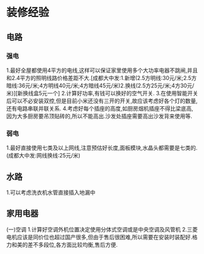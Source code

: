# **装修经验**


## __电路__
### 强电
1.最好全屋都使用4平方的电线,这样可以保证家里使用多个大功率电器不跳闸,并且和2.4平方的照明线路价格差距不大.[成都大中发:1.新增(2.5方明线:30元/米;2.5方暗线:36元/米;4方明线40元/米;4方暗线45元/米)2.换线(2.5方25元/米;4方30元/米)][新换线盒5元一个]
2.计算好功率,有钱可以换好的空气开关.
3.在使用智能开关后可以不必安装双控,但是目前小米还没有三开的开关,故应该考虑好各个灯的数量,还有电路串联并联关系.
4.考虑好每个插座的高度,如厨房烟机插座不得比梁底高,因为大多厨房要吊顶贴砖的,所以不能高出.沙发处插座需要高出沙发背来使用等.
### 弱电
1.最好直接使用七类及以上网线,注意预估好长度,面板模块,水晶头都需要是七类的.(成都大中发:网线换线:25元/米)

## __水路__
1.可以考虑洗衣机水管直接插入地漏中


## **家用电器**
(一)空调
1.计算好空调外机位置决定使用分体式空调或是中央空调及风管机
2.三菱电机应该是同价位也超过国产很多,但由于售后很困难,所以需要在安装时装配好.格力和美的差不多段位,各方面比较均衡,售后方便.